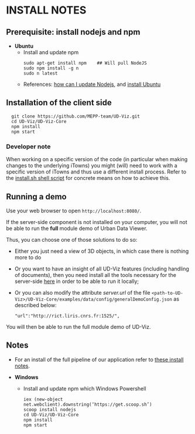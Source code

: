# INSTALL NOTES

## Prerequisite: install nodejs and npm

* **Ubuntu**
  - Install and update npm
    ```
    sudo apt-get install npm    ## Will pull NodeJS
    sudo npm install -g n     
    sudo n latest
    ```
  - References: [how can I update Nodejs](https://askubuntu.com/questions/426750/how-can-i-update-my-nodejs-to-the-latest-version), and [install Ubuntu](http://www.hostingadvice.com/how-to/install-nodejs-ubuntu-14-04/#ubuntu-package-manager)

## Installation of the client side
```
  git clone https://github.com/MEPP-team/UD-Viz.git
  cd UD-Viz/UD-Viz-Core
  npm install
  npm start
```

### Developer note
When working on a specific version of the code (in particular when making changes to the underlying iTowns) you might (will) need to work with a specific version of iTowns and thus use a different install process. Refer to the 
[install.sh shell script](https://github.com/MEPP-team/UD-Viz/blob/0512f4eb0b2322224c1a4c332b8d74c6b0d1a3f8/UD-Viz-Core/install.sh) for concrete means on how to achieve this.

## Running a demo

Use your web browser to open
`http://localhost:8080/`.

If the server-side component is not installed on your computer, you will not be able to run the **full** module demo of Urban Data Viewer.

Thus, you can choose one of those solutions to do so:

  * Either you just need a view of 3D objects, in which case there is nothing more to do
  
  * Or you want to have an insight of all UD-Viz features (including handling of documents), then you need install all the tools necessary for the server-side [here](https://github.com/MEPP-team/RICT/tree/master/Install/Readme.md) in order to be able to run it locally;

  * Or you can also modify the attribute _server.url_ of the file `<path-to-UD-Viz>/UD-Viz-Core/examples/data/config/generalDemoConfig.json` as described below:
    ```
    "url":"http://rict.liris.cnrs.fr:1525/",
    ```
You will then be able to run the full module demo of UD-Viz.

## Notes

* For an install of the full pipeline of our application refer to
[these install notes](https://github.com/MEPP-team/RICT/tree/master/Install/Readme.md).

* **Windows**
  - Install and update npm which Windows Powershell
    ```
    iex (new-object net.webclient).downstring(‘https://get.scoop.sh’)
    scoop install nodejs
    cd UD-Viz/UD-Viz-Core
    npm install
    npm start
    ```
